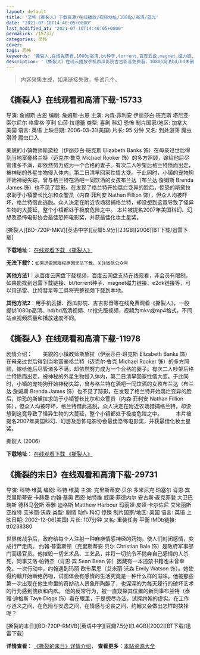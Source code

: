 ```yaml
---
layout: default
title: '恐怖《撕裂人》下载资源/在线播放/视频地址/1080p/高清/蓝光'
date: "2021-07-10T14:40:05+0800"
last_modified_at: "2021-07-10T14:40:05+0800"
permalink: /15733/
categories: 恐怖
cover:
tags: 恐怖
keywords: '撕裂人,在线免费看,1080p高清,bt种子,torrent,百度云盘,magnet,磁力链,迅雷下载资源'
description: '《撕裂人》在线云播放手机西瓜影院吉吉影音免费看，1080p高清bd/hd未删减完整版和tc抢先枪版，mkv/mp4格式，附带bt/torrent种子、magnet/磁力链、百度云盘、网盘资源迅雷下载链接'
---
```


>内容采集生成，如果链接失效，多试几个。


## 《撕裂人》在线观看和高清下载-15733

导演: 詹姆斯·古恩 编剧: 詹姆斯·古恩 主演: 内森·菲利安 伊丽莎白·班克斯 塔尼亚·索尔尼尔 格雷格·亨利 仙莎·拉德蕾 类型: 喜剧 科幻 恐怖 制片国家/地区: 加拿大 美国 语言: 英语 上映日期: 2006-03-31(美国) 片长: 95 分钟 又名: 到处游荡 魔虫滑滑 魔虫口入

美貌的小镇教师斯黛拉（伊丽莎白·班克斯 Elizabeth Banks 饰）在母亲过世后得到当地富豪格兰特（迈克尔·鲁克 Michael Rooker 饰）的多方照顾，嫁给他后尽管诸多不满，却依然努力成为一个合格的妻子。有次二人吵架后格兰特愤而出走，被神秘的外星生物侵入体内，第二日清早回家性情大变。于此同时，小镇的宠物狗开始神秘失踪，曾与格兰特在酒吧一同饮酒的女孩布兰达（布兰达·詹姆斯 Brenda James 饰）也不见了踪影。在发现了格兰特开始腐烂变异的脸后，惊恐的斯黛拉求助于小镇警长比尔和众警员（内森·菲利安 Nathan Fillion 饰），但众人均被吓坏，格兰特借此逃脱。众人决定在附近农场猎捕格兰特，却没想到这竟导致了怪异生物的大蔓延，整个小镇都处于极度危险之中。 本片被提名2007年美国科幻、幻想及恐怖电影协会最佳恐怖电影奖，并获最佳化妆土星奖。


[撕裂人][BD-720P-MKV][英语中字][豆瓣5.9分][2.1GB][2006][BT下载/迅雷下载]

**下载地址**： [在线观看下载 《撕裂人》](https://www.btdx8.com/torrent/slither_2006.html) 


**无法下载?**：`如果迅雷因版权原因无法下载，关注微信公众号 `

**其他方法1**：从百度云网盘下载视频，百度云网盘支持在线观看，非会员有限制，如果能找到迅雷下载链接、bt/torrent种子、magnet磁力链接、e2dk链接等，可以用迅雷、比特彗星等工具将完整视频下载到本地。

**其他方法2**：用手机云播、西瓜影院、吉吉影音等在线免费观看《撕裂人》，一般提供1080p高清、hd/bd高清视频、tc抢先版视频，视频为mkv或mp4格式，不同站点视频质量和播放速度不同。


## 《撕裂人》在线观看和高清下载-11978

剧情介绍：　　美貌的小镇教师斯黛拉（伊丽莎白·班克斯 Elizabeth Banks 饰）在母亲过世后得到当地富豪格兰特（迈克尔·鲁克 Michael Rooker 饰）的多方照顾，嫁给他后尽管诸多不满，却依然努力成为一个合格的妻子。有次二人吵架后格兰特愤而出走，被神秘的外星生物侵入体内，第二日清早回家性情大变。于此同时，小镇的宠物狗开始神秘失踪，曾与格兰特在酒吧一同饮酒的女孩布兰达（布兰达·詹姆斯 Brenda James 饰）也不见了踪影。在发现了格兰特开始腐烂变异的脸后，惊恐的斯黛拉求助于小镇警长比尔和众警员（内森·菲利安 Nathan Fillion 饰），但众人均被吓坏，格兰特借此逃脱。众人决定在附近农场猎捕格兰特，却没想到这竟导致了怪异生物的大蔓延，整个小镇都处于极度危险之中。  　　本片被提名2007年美国科幻、幻想及恐怖电影协会最佳恐怖电影奖，并获最佳化妆土星奖。


撕裂人 (2006)

**下载地址**： [在线观看下载 《撕裂人》](https://www.btbtdy.me/btdy/dy7329.html) 


## 《撕裂的末日》在线观看和高清下载-29731

导演: 科特·维莫 编剧: 科特·维莫 主演: 克里斯蒂安·贝尔 多米尼克·珀塞尔 肖恩·宾 克里斯蒂安·卡赫曼 约翰·基奥 西恩·帕特维 威廉·菲德内尔 安古斯·麦克菲登 大卫巴瑞斯 德科马登斯 泰雅·迪格斯 Matthew Harbour 玛丽娅·皮娅·卡尔佐尼 艾米丽斯亚维特 艾米丽·沃森 类型: 剧情 动作 科幻 惊悚 制片国家/地区: 美国 语言: 英语 上映日期: 2002-12-06(美国) 片长: 107分钟 又名: 重装任务 平衡 IMDb链接: tt0238380

世界核战争后，政府给每个人注射一种麻痹情感神经的药物，使人们封闭感情，变成行尸走肉。 约翰·普雷斯顿（克里斯蒂安·贝尔 Christian Bale 饰）是政府军事部门高级官员。他摧毁一切艺术品、工艺品，并将一切抗令不抛弃自己感情的人杀死，同事艾洛·帕特杰（肖恩·宾 Sean Bean 饰）因藏有一本违禁书籍也未曾幸免。一次行动中，约翰遇到玛丽·欧布莱恩（艾米丽·沃森 Emily Watson 饰）。她使得约翰开始断绝药物，试图体会有感情的生活究竟是一种什么样的滋味。他被那些第一次出现在他生命里的奇妙动人景象所陶醉了，也深深的为每天履行的破坏艺术的行为感到愧疚和内疚。 他的反常行为，被一直窥探其位置的新同事布兰特（泰雅·迪格斯 Taye Diggs 饰）看在眼里，于是想尽办法，试探约翰的虚实。在工作与道义之间，在危险与安逸之间，在情感与沦丧之间，约翰又会做出怎样的抉择呢？


[撕裂的末日][BD-720P-RMVB][英语中字][豆瓣7.5分][1.4GB][2002][BT下载/迅雷下载]

**详情查看**： [《撕裂的末日》详情介绍](/movie/29731/)， **查看更多**：[本站资源大全](/movie/t/all/)

